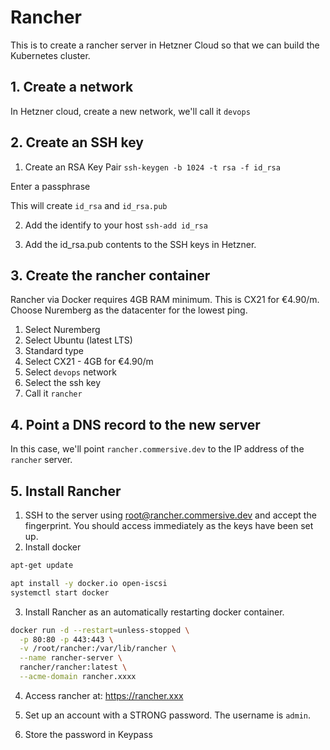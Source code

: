 # Rancher
This is to create a rancher server in Hetzner Cloud so that we can build the Kubernetes cluster.

## 1. Create a network

In Hetzner cloud, create a new network, we'll call it `devops`

## 2. Create an SSH key

1. Create an RSA Key Pair
`ssh-keygen -b 1024 -t rsa -f id_rsa`

Enter a passphrase

This will create `id_rsa` and `id_rsa.pub`

2. Add the identify to your host
`ssh-add id_rsa`

3. Add the id_rsa.pub contents to the SSH keys in Hetzner.


## 3. Create the rancher container

Rancher via Docker requires 4GB RAM minimum. This is CX21 for €4.90/m. Choose Nuremberg as the datacenter for the lowest ping.

1. Select Nuremberg
2. Select Ubuntu (latest LTS)
3. Standard type
4. Select CX21 - 4GB for €4.90/m
5. Select `devops` network
6. Select the ssh key
7. Call it `rancher`

## 4. Point a DNS record to the new server

In this case, we'll point `rancher.commersive.dev` to the IP address of the `rancher` server.

## 5. Install Rancher

1. SSH to the server using root@rancher.commersive.dev and accept the fingerprint. You should access immediately as the keys have been set up.
2. Install docker
```bash
apt-get update

apt install -y docker.io open-iscsi
systemctl start docker
```

3. Install Rancher as an automatically restarting docker container.

```bash
docker run -d --restart=unless-stopped \
  -p 80:80 -p 443:443 \
  -v /root/rancher:/var/lib/rancher \
  --name rancher-server \
  rancher/rancher:latest \
  --acme-domain rancher.xxxx
```

4. Access rancher at:
https://rancher.xxx

5. Set up an account with a STRONG password. The username is `admin`.

6. Store the password in Keypass
 
